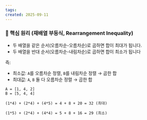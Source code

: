 ```yaml
---
tags: 
created: 2025-09-11
---
```

### 🔑 핵심 원리 (재배열 부등식, Rearrangement Inequality)

- 두 배열을 같은 순서(오름차순-오름차순)로 곱하면 합이 최대가 됩니다.
- 두 배열을 반대 순서(오름차순-내림차순)로 곱하면 합이 최소가 됩니다

즉:
- 최소값: `A`를 오름차순 정렬, `B`를 내림차순 정렬 → 곱한 합
- 최대값: `A`, `B` 둘 다 오름차순 정렬 → 곱한 합

```
A = [1, 4, 2]
B = [5, 4, 4]

(1*4) + (2*4) + (4*5) = 4 + 8 + 20 = 32 (최대)

(1*5) + (2*4) + (4*4) = 5 + 8 + 16 = 29 (최소)

```